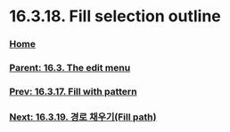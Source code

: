 # 16.3.18. Fill selection outline

### [Home](./00-home.md)
### [Parent: 16.3. The edit menu](./16-03-00-the-edit-menu.md)
### [Prev: 16.3.17. Fill with pattern](./16-03-17-fill-with-pattern.md)
### [Next: 16.3.19. 경로 채우기(Fill path)](./16-03-19-fill_path.md)
